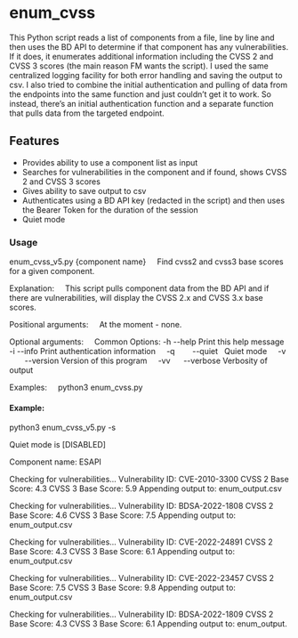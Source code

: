 # enum_cvss

This Python script reads a list of components from a file, line by line and then uses the BD API to determine if that component has any vulnerabilities. If it does, it enumerates additional information including the CVSS 2 and CVSS 3 scores (the main reason FM wants the script). I used the same centralized logging facility for both error handling and saving the output to csv. I also tried to combine the initial authentication and pulling of data from the endpoints into the same function and just couldn’t get it to work. So instead, there’s an initial authentication function and a separate function that pulls data from the targeted endpoint.  

## Features
 - Provides ability to use a component list as input
 - Searches for vulnerabilities in the component and if found, shows CVSS 2 and CVSS 3 scores
 - Gives ability to save output to csv
 - Authenticates using a BD API key (redacted in the script) and then uses the Bearer Token for the duration of the session 
 - Quiet mode
 
### Usage

enum_cvss_v5.py {component name}
    Find cvss2 and cvss3 base scores for a given component.

Explanation:
    This script pulls component data from the BD API and if there are vulnerabilities, will display the CVSS 2.x and CVSS 3.x base scores.

Positional arguments:
    At the moment - none.

Optional arguments:
    Common Options:
    -h        --help    Print this help message
    -i        --info    Print authentication information
    -q        --quiet   Quiet mode
    -v        --version Version of this program
    -vv       --verbose Verbosity of output

Examples:
    python3 enum_cvss.py

#### Example:

python3 enum_cvss_v5.py -s

Quiet mode is [DISABLED]

Component name: ESAPI

Checking for vulnerabilities...
Vulnerability ID: CVE-2010-3300
CVSS 2 Base Score: 4.3
CVSS 3 Base Score: 5.9
Appending output to: enum_output.csv

Checking for vulnerabilities...
Vulnerability ID: BDSA-2022-1808
CVSS 2 Base Score: 4.6
CVSS 3 Base Score: 7.5
Appending output to: enum_output.csv

Checking for vulnerabilities...
Vulnerability ID: CVE-2022-24891
CVSS 2 Base Score: 4.3
CVSS 3 Base Score: 6.1
Appending output to: enum_output.csv

Checking for vulnerabilities...
Vulnerability ID: CVE-2022-23457
CVSS 2 Base Score: 7.5
CVSS 3 Base Score: 9.8
Appending output to: enum_output.csv

Checking for vulnerabilities...
Vulnerability ID: BDSA-2022-1809
CVSS 2 Base Score: 4.3
CVSS 3 Base Score: 6.1
Appending output to: enum_output.
